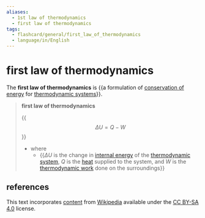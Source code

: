 ```yaml
---
aliases:
  - 1st law of thermodynamics
  - first law of thermodynamics
tags:
  - flashcard/general/first_law_of_thermodynamics
  - language/in/English
---
```


# first law of thermodynamics

The __first law of thermodynamics__ is {{a formulation of [conservation of energy](conservation%20of%20energy.md) for [thermodynamic systems](thermodynamic%20system.md)}}. <!--SR:!2024-11-06,250,330-->

> __first law of thermodynamics__
>
> {{$$\Delta U = Q - W$$}}
>
> - where
>   - {{$\Delta U$ is the change in [internal energy](internal%20energy.md) of the [thermodynamic system](thermodynamic%20system.md), $Q$ is the [heat](heat.md) supplied to the system, and $W$ is the [thermodynamic work](work%20(thermodynamics).md) done on the surroundings}} <!--SR:!2024-09-23,216,330!2024-03-10,67,310-->

## references

This text incorporates [content](https://en.wikipedia.org/wiki/first_law_of_thermodynamics) from [Wikipedia](Wikipedia.md) available under the [CC BY-SA 4.0](https://creativecommons.org/licenses/by-sa/4.0/) license.
